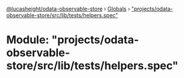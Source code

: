[@lucasheight/odata-observable-store](../README.md) › [Globals](../globals.md) › ["projects/odata-observable-store/src/lib/tests/helpers.spec"](_projects_odata_observable_store_src_lib_tests_helpers_spec_.md)

# Module: "projects/odata-observable-store/src/lib/tests/helpers.spec"


